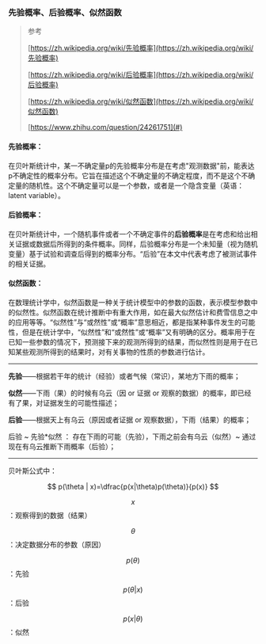 ### 先验概率、后验概率、似然函数

> 参考
>
> [https://zh.wikipedia.org/wiki/先验概率](https://zh.wikipedia.org/wiki/先验概率)
>
> [https://zh.wikipedia.org/wiki/后验概率](https://zh.wikipedia.org/wiki/后验概率)
>
> [https://zh.wikipedia.org/wiki/似然函数](https://zh.wikipedia.org/wiki/似然函数)
>
> [https://www.zhihu.com/question/24261751](#)

#### 先验概率：

在贝叶斯统计中，某一不确定量p的先验概率分布是在考虑"观测数据"前，能表达p不确定性的概率分布。它旨在描述这个不确定量的不确定程度，而不是这个不确定量的随机性。这个不确定量可以是一个参数，或者是一个隐含变量（英语：latent variable）。

#### 后验概率：

在贝叶斯统计中，一个随机事件或者一个不确定事件的**后验概率**是在考虑和给出相关证据或数据后所得到的条件概率。同样，后验概率分布是一个未知量（视为随机变量）基于试验和调查后得到的概率分布。“后验”在本文中代表考虑了被测试事件的相关证据。

#### 似然函数：

在数理统计学中，似然函数是一种关于统计模型中的参数的函数，表示模型参数中的似然性。似然函数在统计推断中有重大作用，如在最大似然估计和费雪信息之中的应用等等。“似然性”与“或然性”或“概率”意思相近，都是指某种事件发生的可能性，但是在统计学中，“似然性”和“或然性”或“概率”又有明确的区分。概率用于在已知一些参数的情况下，预测接下来的观测所得到的结果，而似然性则是用于在已知某些观测所得到的结果时，对有关事物的性质的参数进行估计。

---

**先验**——根据若干年的统计（经验）或者气候（常识），某地方下雨的概率；

**似然**——下雨（果）的时候有乌云（因 or 证据 or 观察的数据）的概率，即已经有了果，对证据发生的可能性描述；

**后验**——根据天上有乌云（原因或者证据 or 观察数据），下雨（结果）的概率；

后验 ~ 先验\*似然 ： 存在下雨的可能（先验），下雨之前会有乌云（似然）~ 通过现在有乌云推断下雨概率（后验）；

---

贝叶斯公式中：


$$
p(\theta | x)=\dfrac{p(x|\theta)p(\theta)}{p(x)}
$$


$$x$$：观察得到的数据（结果）

$$\theta$$：决定数据分布的参数（原因）

$$p(\theta)$$：先验

$$p(\theta|x)$$：后验

$$p(x|\theta)$$：似然



